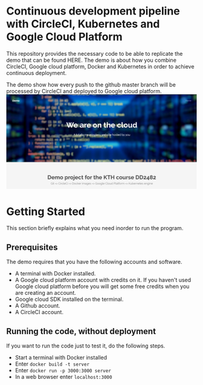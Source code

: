 # Continuous development pipeline with CircleCI, Kubernetes and Google Cloud Platform
This repository provides the necessary code to be able to replicate the demo that can be found HERE. The demo is about how you 
combine CircleCI, Google cloud platform, Docker and Kubernetes in order to achieve continuous deployment. 

The demo show how every push to the github master branch will be processed by CircleCI and deployed to Google cloud platform.
![](readme_img/website.png) 

# Getting Started
This section briefly explains what you need inorder to run the program.

## Prerequisites
The demo requires that you have the following accounts and software.

* A terminal with Docker installed.
* A Google cloud platform account with credits on it. If you haven't used Google cloud platform before you will get some free credits when you are creating an account.
* Google cloud SDK installed on the terminal.
* A Github account.
* A CircleCI account.

## Running the code, without deployment
If you want to run the code just to test it, do the following steps.
* Start a terminal with Docker installed
* Enter `docker build -t server`
* Enter `docker run -p 3000:3000 server`
* In a web browser enter `localhost:3000`

